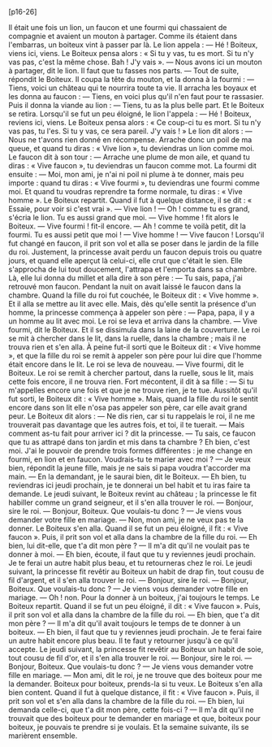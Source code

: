 [p16-26]

Il était une fois un lion, un faucon et une fourmi qui chassaient de compagnie et avaient un 
mouton à partager. Comme ils étaient dans l'embarras, un boiteux vint à passer par là. Le lion 
appela :
	— Hé ! Boiteux, viens ici, viens.
Le Boiteux pensa alors : « Si tu y vas, tu es mort. Si tu n'y vas pas, c'est la même chose. Bah ! 
J'y vais  ».
	— Nous avons ici un mouton à partager, dit le lion. Il faut que tu fasses nos parts. 
	— Tout de suite, répondit le Boiteux.
Il coupa la tête du mouton, et la donna à la fourmi :
	— Tiens, voici un château qui te nourrira toute ta vie.
Il arracha les boyaux et les donna au faucon :
	— Tiens, en voici plus qu'il n'en faut pour te rassasier.
Puis il donna la viande au lion :
	— Tiens, tu as la plus belle part.
Et le Boiteux se retira.
Lorsqu'il se fut un peu éloigné, le lion l'appela :
	— Hé ! Boiteux, reviens ici, viens.
Le Boiteux pensa alors : « Ce coup-ci tu es mort. Si tu n'y vas pas, tu l'es. Si tu y vas, ce sera 
pareil. J'y vais ! »
Le lion dit alors :
	— Nous ne t'avons rien donné en récompense. Arrache donc un poil de ma queue, et quand tu diras : « Vive lion », tu deviendras un lion comme moi.
Le faucon dit à son tour :
	— Arrache une plume de mon aile, et quand tu diras : « Vive faucon », tu deviendras un faucon 
comme mot.
La fourmi dit ensuite :
	— Moi, mon ami, je n'ai ni poil ni plume à te donner, mais peu importe : quand tu diras : « Vive fourmi », tu deviendras une fourmi comme moi. Et quand tu voudras reprendre ta forme normale, tu diras : « Vive homme  ».
Le Boiteux repartit. Quand il fut à quelque distance, il se dit : « Essaie, pour voir si c'est vrai ».
	— Vive lion !
	— Oh ! comme tu es grand, s'écria le lion. Tu es aussi grand que moi.
	— Vive homme ! fit alors le Boiteux.
	— Vive fourmi ! fit-il encore.
	— Ah ! comme te voilà petit, dit la fourmi. Tu es aussi petit que moi !
	— Vive homme !
	— Vive faucon ! 
Lorsqu'il fut changé en faucon, il prit son vol et alla se poser dans le jardin de la fille du roi. 
Justement, la princesse avait perdu un faucon depuis trois ou quatre jours, et quand elle aperçut là 
celui-ci, elle crut que c'était le sien. Elle s'approcha de lui tout doucement, l'attrapa et l'emporta 
dans sa chambre. Là, elle lui donna du millet et alla dire à son père :
	— Tu sais, papa, j'ai retrouvé mon faucon.
Pendant la nuit on avait laissé le faucon dans la chambre. Quand la fille du roi fut couchée, 
le Boiteux dit : « Vive homme  ». Et il alla se mettre au lit avec elle. Mais, dès qu'elle sentit la présence d'un homme, la princesse commença à appeler son père :
	— Papa, papa, il y a un homme au lit avec moi.
Le roi se leva et arriva dans la chambre.
	— Vive fourmi, dit le Boiteux.
Et il se dissimula dans la laine de la couverture.
Le roi se mit à chercher dans le lit, dans la ruelle, dans la chambre ; mais il ne trouva rien et 
s'en alla. À peine fut-il sorti que le Boiteux dit : « Vive homme », et que la fille du roi se remit à 
appeler son père pour lui dire que l'homme était encore dans le lit.
Le roi se leva de nouveau.
	— Vive fourmi, dit le Boiteux.
Le roi se remit à chercher partout, dans la ruelle, sous le lit, mais cette fois encore, il ne trouva 
rien. Fort mécontent, il dit à sa fille :
	— Si tu m'appelles encore une fois et que je ne trouve rien, je te tue.
Aussitôt qu'il fut sorti, le Boiteux dit : « Vive homme ». Mais, quand la fille du roi le sentit 
encore dans son lit elle n'osa pas appeler son père, car elle avait grand peur.
Le Boiteux dit alors :
	— Ne dis rien, car si tu rappelais le roi, il ne me trouverait pas davantage que les autres fois, et toi, il te tuerait.
	— Mais comment as-tu fait pour arriver ici ? dit la princesse.
	— Tu sais, ce faucon que tu as attrapé dans ton jardin et mis dans ta chambre ? Eh bien, c'est 
moi. J'ai le pouvoir de prendre trois formes différentes : je me change en fourmi, en lion et en faucon. Voudrais-tu te marier avec moi ?
	— Je veux bien, répondit la jeune fille, mais je ne sais si papa voudra t'accorder ma main.
	— En la demandant, je le saurai bien, dit le Boiteux.
	— Eh bien, tu reviendras ici jeudi prochain, je te donnerai un bel habit et tu iras faire ta 
demande.
Le jeudi suivant, le Boiteux revint au château ; la princesse le fit habiller comme un grand 
seigneur, et il s'en alla trouver le roi.
	— Bonjour, sire le roi.
	— Bonjour, Boiteux. Que voulais-tu donc ?
	— Je viens vous demander votre fille en mariage.
	— Non, mon ami, je ne veux pas te la donner.
Le Boiteux s'en alla. Quand il se fut un peu éloigné, il fit : « Vive faucon ». Puis, il prit son vol 
et alla dans la chambre de la fille du roi.
	— Eh bien, lui dit-elle, que t'a dit mon père ?
	— Il m'a dit qu'il ne voulait pas te donner à moi.
	— Eh bien, écoute, il faut que tu y reviennes jeudi prochain. Je te ferai un autre habit plus 
beau, et tu retourneras chez le roi.
Le jeudi suivant, la princesse fit revêtir au Boiteux un habit de drap fin, tout cousu de fil 
d'argent, et il s'en alla trouver le roi.
	— Bonjour, sire le roi.
	— Bonjour, Boiteux. Que voulais-tu donc ?
	— Je viens vous demander votre fille en mariage.
	— Oh ! non. Pour la donner à un boiteux, j'ai toujours le temps.
Le Boiteux repartit. Quand il se fut un peu éloigné, il dit : « Vive faucon ». Puis, il prit son vol 
et alla dans la chambre de la fille du roi.
	— Eh bien, que t'a dit mon père ?
	— Il m'a dit qu'il avait toujours le temps de te donner à un boiteux.
	— Eh bien, il faut que tu y reviennes jeudi prochain. Je te ferai faire un autre habit encore plus 
beau. Il te faut y retourner jusqu'à ce qu'il accepte.
Le jeudi suivant, la princesse fit revêtir au Boiteux un habit de soie, tout cousu de fil d'or, et il 
s'en alla trouver le roi.
	— Bonjour, sire le roi.
	— Bonjour, Boiteux. Que voulais-tu donc ?
	— Je viens vous demander votre fille en mariage.
	— Mon ami, dit le roi, je ne trouve que des boiteux pour me la demander. Boiteux pour boiteux, prends-la si tu veux.
Le Boiteux s'en alla bien content. Quand il fut à quelque distance, il fit : « Vive faucon ». Puis, 
il prit son vol et s'en alla dans la chambre de la fille du roi.
	— Eh bien, lui demanda celle-ci, que t'a dit mon père, cette fois-ci ?
	— Il m'a dit qu'il ne trouvait que des boiteux pour te demander en mariage et que, boiteux pour boiteux, je pouvais te prendre si je voulais.
Et la semaine suivante, ils se marièrent ensemble.